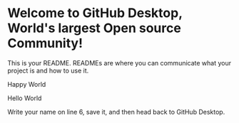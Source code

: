 # Welcome to GitHub Desktop, World's largest Open source Community!

This is your README. READMEs are where you can communicate what your project is and how to use it.



Happy World

Hello World

Write your name on line 6, save it, and then head back to GitHub Desktop.

